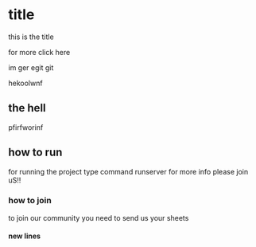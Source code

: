 # title
this is the title 

for more click here


im ger egit git 

hekoolwnf


## the hell 
pfirfworinf 


## how to run  
for running the project type command runserver
for more info please join uS!!


### how to join 
to join our community you need to send us your sheets



#### new lines 
